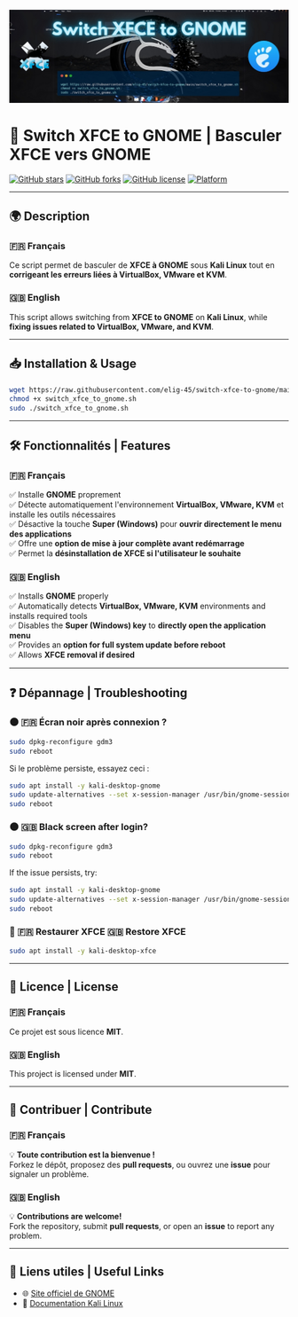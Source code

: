 ![Switch XFCE to GNOME](banner.jpeg)

# 🚀 Switch XFCE to GNOME | Basculer XFCE vers GNOME

[![GitHub stars](https://img.shields.io/github/stars/elig-45/switch-xfce-to-gnome?style=social)](https://github.com/elig-45/switch-xfce-to-gnome/stargazers)
[![GitHub forks](https://img.shields.io/github/forks/elig-45/switch-xfce-to-gnome?style=social)](https://github.com/elig-45/switch-xfce-to-gnome/network/members)
[![GitHub license](https://img.shields.io/github/license/elig-45/switch-xfce-to-gnome)](https://github.com/elig-45/switch-xfce-to-gnome/blob/main/LICENSE)
[![Platform](https://img.shields.io/badge/platform-Kali%20Linux-blue)](https://www.kali.org/)

---

## 🌍 Description

### 🇫🇷 Français

Ce script permet de basculer de **XFCE à GNOME** sous **Kali Linux** tout en **corrigeant les erreurs liées à VirtualBox, VMware et KVM**.

### 🇬🇧 English

This script allows switching from **XFCE to GNOME** on **Kali Linux**, while **fixing issues related to VirtualBox, VMware, and KVM**.

---

## 📥 Installation & Usage

```bash
wget https://raw.githubusercontent.com/elig-45/switch-xfce-to-gnome/main/switch_xfce_to_gnome.sh
chmod +x switch_xfce_to_gnome.sh
sudo ./switch_xfce_to_gnome.sh
```

---

## 🛠 Fonctionnalités | Features

### 🇫🇷 Français
✅ Installe **GNOME** proprement  
✅ Détecte automatiquement l'environnement **VirtualBox, VMware, KVM** et installe les outils nécessaires  
✅ Désactive la touche **Super (Windows)** pour **ouvrir directement le menu des applications**  
✅ Offre une **option de mise à jour complète avant redémarrage**  
✅ Permet la **désinstallation de XFCE si l'utilisateur le souhaite**  

### 🇬🇧 English
✅ Installs **GNOME** properly  
✅ Automatically detects **VirtualBox, VMware, KVM** environments and installs required tools  
✅ Disables the **Super (Windows) key** to **directly open the application menu**  
✅ Provides an **option for full system update before reboot**  
✅ Allows **XFCE removal if desired**  

---

## ❓ Dépannage | Troubleshooting

### 🌑 🇫🇷 Écran noir après connexion ?  
```bash
sudo dpkg-reconfigure gdm3
sudo reboot
```

Si le problème persiste, essayez ceci :
```bash
sudo apt install -y kali-desktop-gnome
sudo update-alternatives --set x-session-manager /usr/bin/gnome-session
sudo reboot
```

### 🌑 🇬🇧 Black screen after login?  
```bash
sudo dpkg-reconfigure gdm3
sudo reboot
```

If the issue persists, try:
```bash
sudo apt install -y kali-desktop-gnome
sudo update-alternatives --set x-session-manager /usr/bin/gnome-session
sudo reboot
```

### 🔄 🇫🇷 Restaurer XFCE  🇬🇧 Restore XFCE  
```bash
sudo apt install -y kali-desktop-xfce
```

---

## 📜 Licence | License

### 🇫🇷 Français
Ce projet est sous licence **MIT**.

### 🇬🇧 English
This project is licensed under **MIT**.

---

## 📢 Contribuer | Contribute

### 🇫🇷 Français
💡 **Toute contribution est la bienvenue !**  
Forkez le dépôt, proposez des **pull requests**, ou ouvrez une **issue** pour signaler un problème.

### 🇬🇧 English
💡 **Contributions are welcome!**  
Fork the repository, submit **pull requests**, or open an **issue** to report any problem.

---

## 🔗 Liens utiles | Useful Links

- 🌐 [Site officiel de GNOME](https://www.gnome.org/)
- 📜 [Documentation Kali Linux](https://www.kali.org/docs/)
